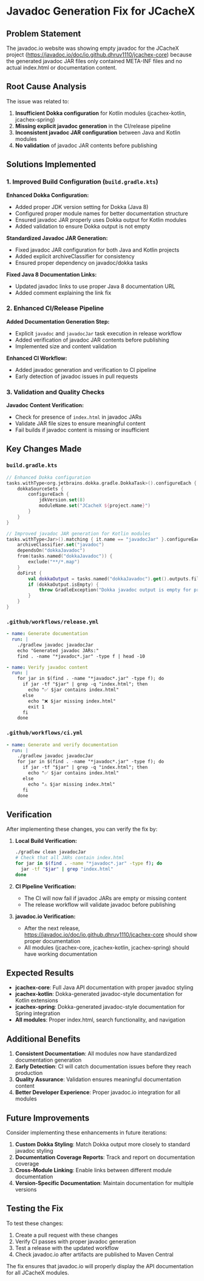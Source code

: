 # Javadoc Generation Fix for JCacheX

## Problem Statement

The javadoc.io website was showing empty javadoc for the JCacheX project (https://javadoc.io/doc/io.github.dhruv1110/jcachex-core) because the generated javadoc JAR files only contained META-INF files and no actual index.html or documentation content.

## Root Cause Analysis

The issue was related to:

1. **Insufficient Dokka configuration** for Kotlin modules (jcachex-kotlin, jcachex-spring)
2. **Missing explicit javadoc generation** in the CI/release pipeline
3. **Inconsistent javadoc JAR configuration** between Java and Kotlin modules
4. **No validation** of javadoc JAR contents before publishing

## Solutions Implemented

### 1. Improved Build Configuration (`build.gradle.kts`)

**Enhanced Dokka Configuration:**
- Added proper JDK version setting for Dokka (Java 8)
- Configured proper module names for better documentation structure
- Ensured javadoc JAR properly uses Dokka output for Kotlin modules
- Added validation to ensure Dokka output is not empty

**Standardized Javadoc JAR Generation:**
- Fixed javadoc JAR configuration for both Java and Kotlin projects
- Added explicit archiveClassifier for consistency
- Ensured proper dependency on javadoc/dokka tasks

**Fixed Java 8 Documentation Links:**
- Updated javadoc links to use proper Java 8 documentation URL
- Added comment explaining the link fix

### 2. Enhanced CI/Release Pipeline

**Added Documentation Generation Step:**
- Explicit `javadoc` and `javadocJar` task execution in release workflow
- Added verification of javadoc JAR contents before publishing
- Implemented size and content validation

**Enhanced CI Workflow:**
- Added javadoc generation and verification to CI pipeline
- Early detection of javadoc issues in pull requests

### 3. Validation and Quality Checks

**Javadoc Content Verification:**
- Check for presence of `index.html` in javadoc JARs
- Validate JAR file sizes to ensure meaningful content
- Fail builds if javadoc content is missing or insufficient

## Key Changes Made

### `build.gradle.kts`
```kotlin
// Enhanced Dokka configuration
tasks.withType<org.jetbrains.dokka.gradle.DokkaTask>().configureEach {
    dokkaSourceSets {
        configureEach {
            jdkVersion.set(8)
            moduleName.set("JCacheX ${project.name}")
        }
    }
}

// Improved javadoc JAR generation for Kotlin modules
tasks.withType<Jar>().matching { it.name == "javadocJar" }.configureEach {
    archiveClassifier.set("javadoc")
    dependsOn("dokkaJavadoc")
    from(tasks.named("dokkaJavadoc")) {
        exclude("**/*.map")
    }
    doFirst {
        val dokkaOutput = tasks.named("dokkaJavadoc").get().outputs.files
        if (dokkaOutput.isEmpty) {
            throw GradleException("Dokka javadoc output is empty for project ${project.name}")
        }
    }
}
```

### `.github/workflows/release.yml`
```yaml
- name: Generate documentation
  run: |
    ./gradlew javadoc javadocJar
    echo "Generated javadoc JARs:"
    find . -name "*javadoc*.jar" -type f | head -10

- name: Verify javadoc content
  run: |
    for jar in $(find . -name "*javadoc*.jar" -type f); do
      if jar -tf "$jar" | grep -q "index.html"; then
        echo "✅ $jar contains index.html"
      else
        echo "❌ $jar missing index.html"
        exit 1
      fi
    done
```

### `.github/workflows/ci.yml`
```yaml
- name: Generate and verify documentation
  run: |
    ./gradlew javadoc javadocJar
    for jar in $(find . -name "*javadoc*.jar" -type f); do
      if jar -tf "$jar" | grep -q "index.html"; then
        echo "✅ $jar contains index.html"
      else
        echo "⚠️ $jar missing index.html"
      fi
    done
```

## Verification

After implementing these changes, you can verify the fix by:

1. **Local Build Verification:**
   ```bash
   ./gradlew clean javadocJar
   # Check that all JARs contain index.html
   for jar in $(find . -name "*javadoc*.jar" -type f); do
     jar -tf "$jar" | grep "index.html"
   done
   ```

2. **CI Pipeline Verification:**
   - The CI will now fail if javadoc JARs are empty or missing content
   - The release workflow will validate javadoc before publishing

3. **javadoc.io Verification:**
   - After the next release, https://javadoc.io/doc/io.github.dhruv1110/jcachex-core should show proper documentation
   - All modules (jcachex-core, jcachex-kotlin, jcachex-spring) should have working documentation

## Expected Results

- **jcachex-core**: Full Java API documentation with proper javadoc styling
- **jcachex-kotlin**: Dokka-generated javadoc-style documentation for Kotlin extensions
- **jcachex-spring**: Dokka-generated javadoc-style documentation for Spring integration
- **All modules**: Proper index.html, search functionality, and navigation

## Additional Benefits

1. **Consistent Documentation**: All modules now have standardized documentation generation
2. **Early Detection**: CI will catch documentation issues before they reach production
3. **Quality Assurance**: Validation ensures meaningful documentation content
4. **Better Developer Experience**: Proper javadoc.io integration for all modules

## Future Improvements

Consider implementing these enhancements in future iterations:

1. **Custom Dokka Styling**: Match Dokka output more closely to standard javadoc styling
2. **Documentation Coverage Reports**: Track and report on documentation coverage
3. **Cross-Module Linking**: Enable links between different module documentation
4. **Version-Specific Documentation**: Maintain documentation for multiple versions

## Testing the Fix

To test these changes:

1. Create a pull request with these changes
2. Verify CI passes with proper javadoc generation
3. Test a release with the updated workflow
4. Check javadoc.io after artifacts are published to Maven Central

The fix ensures that javadoc.io will properly display the API documentation for all JCacheX modules.